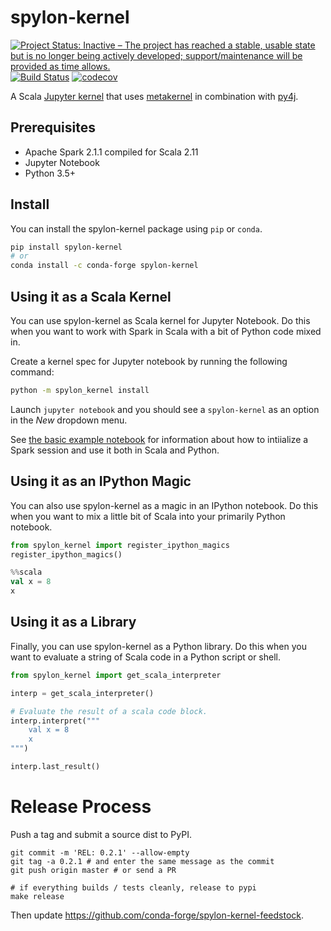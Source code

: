 # spylon-kernel

[![Project Status: Inactive – The project has reached a stable, usable state but is no longer being actively developed; support/maintenance will be provided as time allows.](https://www.repostatus.org/badges/latest/inactive.svg)](https://www.repostatus.org/#inactive)
[![Build Status](https://travis-ci.org/Valassis-Digital-Media/spylon-kernel.svg?branch=master)](https://travis-ci.org/maxpoint/spylon-kernel)
[![codecov](https://codecov.io/gh/Valassis-Digital-Media/spylon-kernel/branch/master/graph/badge.svg)](https://codecov.io/gh/maxpoint/spylon-kernel)

A Scala [Jupyter kernel](http://jupyter.readthedocs.io/en/latest/projects/kernels.html) that uses [metakernel](https://github.com/Calysto/metakernel) in combination with [py4j](https://www.py4j.org/).

## Prerequisites

* Apache Spark 2.1.1 compiled for Scala 2.11
* Jupyter Notebook
* Python 3.5+

## Install

You can install the spylon-kernel package using `pip` or `conda`.

```bash
pip install spylon-kernel
# or
conda install -c conda-forge spylon-kernel
```

## Using it as a Scala Kernel

You can use spylon-kernel as Scala kernel for Jupyter Notebook. Do this when you want
to work with Spark in Scala with a bit of Python code mixed in.

Create a kernel spec for Jupyter notebook by running the following command:

```bash
python -m spylon_kernel install
```

Launch `jupyter notebook` and you should see a `spylon-kernel` as an option
in the *New* dropdown menu.

See [the basic example notebook](./examples/basic_example.ipynb) for information
about how to intiialize a Spark session and use it both in Scala and Python.

## Using it as an IPython Magic

You can also use spylon-kernel as a magic in an IPython notebook. Do this when
you want to mix a little bit of Scala into your primarily Python notebook.

```python
from spylon_kernel import register_ipython_magics
register_ipython_magics()
```

```scala
%%scala
val x = 8
x
```

## Using it as a Library

Finally, you can use spylon-kernel as a Python library. Do this when you
want to evaluate a string of Scala code in a Python script or shell.

```python
from spylon_kernel import get_scala_interpreter

interp = get_scala_interpreter()

# Evaluate the result of a scala code block.
interp.interpret("""
    val x = 8
    x
""")

interp.last_result()
```

# Release Process

Push a tag and submit a source dist to PyPI.

```
git commit -m 'REL: 0.2.1' --allow-empty
git tag -a 0.2.1 # and enter the same message as the commit
git push origin master # or send a PR

# if everything builds / tests cleanly, release to pypi
make release
```

Then update https://github.com/conda-forge/spylon-kernel-feedstock.
